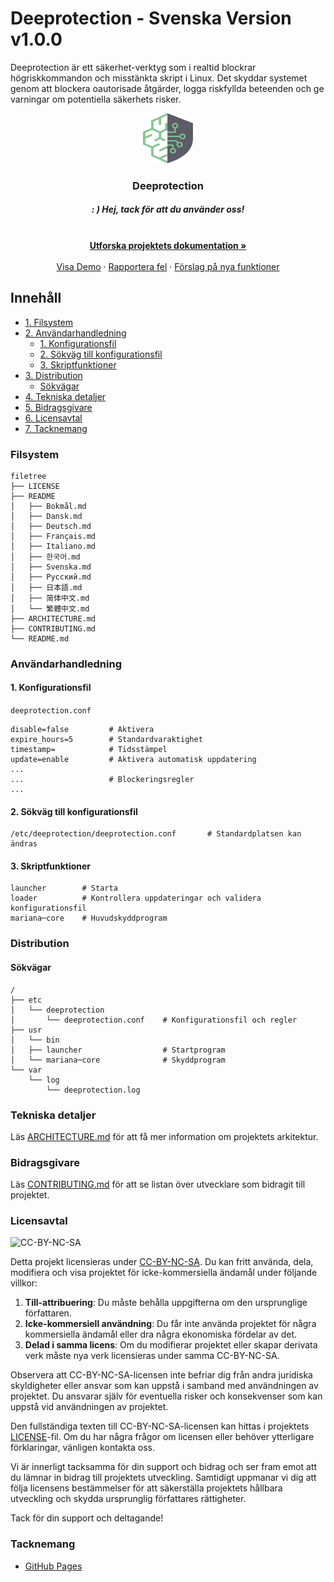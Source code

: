 # Deeprotection - Svenska Version  v1.0.0

Deeprotection är ett säkerhet-verktyg som i realtid blockrar högriskkommandon och misstänkta skript i Linux. Det skyddar systemet genom att blockera oautorisade åtgärder, logga riskfyllda beteenden och ge varningar om potentiella säkerhets risker.

<p align="center">
  <a href="https://github.com/Geekstrange/Deeprotection">
    <img src="https://github.com/Geekstrange/Deeprotection/blob/main/images/logo.svg" alt="Logo" width="80" height="80">
  </a>
  <h3 align="center">Deeprotection</h3>
  <h5 align="center">: ) Hej, tack för att du använder oss!</h5>
  <p align="center">
    <br />
    <a href="https://github.com/Geekstrange/Deeprotection"><strong> Utforska projektets dokumentation »</strong></a>
    <br />
    <br />
    <a href="https://github.com/Geekstrange/Deeprotection">Visa Demo</a>
    ·
    <a href="https://github.com/Geekstrange/Deeprotection/issues">Rapportera fel</a>
    ·
    <a href="https://github.com/Geekstrange/Deeprotection/issues">Förslag på nya funktioner</a>
  </p>
</p>

## Innehåll

- [1. Filsystem](#filesystem)
- [2. Användarhandledning](#användarhandledning)
  - [1. Konfigurationsfil](#1-konfigurationsfil)
  - [2. Sökväg till konfigurationsfil](#2-sökväg-till-konfigurationsfil)
  - [3. Skriptfunktioner](#3-skriptfunktioner)
- [3. Distribution](#distribution)
  - [Sökvägar](#sökvägar)
- [4. Tekniska detaljer](#tekniska-detaljer)
- [5. Bidragsgivare](#bidragsgivare)
- [6. Licensavtal](#licensavtal)
- [7. Tacknemang](#tacknemang)

### Filsystem
```
filetree 
├── LICENSE
├── README
│   ├── Bokmål.md
│   ├── Dansk.md
│   ├── Deutsch.md
│   ├── Français.md
│   ├── Italiano.md
│   ├── 한국어.md
│   ├── Svenska.md
│   ├── Русский.md
│   ├── 日本語.md
│   ├── 简体中文.md
│   └── 繁體中文.md
├── ARCHITECTURE.md
├── CONTRIBUTING.md
└── README.md
```

### Användarhandledning

#### 1. Konfigurationsfil

`deeprotection.conf`

```
disable=false         # Aktivera
expire_hours=5        # Standardvaraktighet
timestamp=            # Tidsstämpel
update=enable         # Aktivera automatisk uppdatering
...
...                   # Blockeringsregler
...
```

#### 2. Sökväg till konfigurationsfil

```
/etc/deeprotection/deeprotection.conf		# Standardplatsen kan ändras
```

#### 3. Skriptfunktioner

```
launcher        # Starta
loader          # Kontrollera uppdateringar och validera konfigurationsfil
mariana─core    # Huvudskyddprogram
```

### Distribution

#### Sökvägar

```
/
├── etc
│   └── deeprotection
│       └── deeprotection.conf    # Konfigurationsfil och regler
├── usr
│   └── bin 
│   ├── launcher                  # Startprogram
│   └── mariana─core              # Skyddprogram
└── var
    └── log
        └── deeprotection.log
```

### Tekniska detaljer

Läs [ARCHITECTURE.md](https://github.com/Geekstrange/Deeprotection/ARCHITECTURE.md) för att få mer information om projektets arkitektur.

### Bidragsgivare

Läs [CONTRIBUTING.md](https://github.com/Geekstrange/Deeprotection/CONTRIBUTING.md) för att se listan över utvecklare som bidragit till projektet.

### Licensavtal

![CC-BY-NC-SA](https://mirrors.creativecommons.org/presskit/buttons/88x31/svg/by-nc-sa.svg)

Detta projekt licensieras under [CC-BY-NC-SA](https://creativecommons.org/licenses/by-nc-sa/4.0/). Du kan fritt använda, dela, modifiera och visa projektet för icke-kommersiella ändamål under följande villkor:

1. **Till-attribuering**: Du måste behålla uppgifterna om den ursprunglige författaren.
2. **Icke-kommersiell användning**: Du får inte använda projektet för några kommersiella ändamål eller dra några ekonomiska fördelar av det.
3. **Delad i samma licens**: Om du modifierar projektet eller skapar derivata verk måste nya verk licensieras under samma CC-BY-NC-SA.

Observera att CC-BY-NC-SA-licensen inte befriar dig från andra juridiska skyldigheter eller ansvar som kan uppstå i samband med användningen av projektet. Du ansvarar själv för eventuella risker och konsekvenser som kan uppstå vid användningen av projektet.

Den fullständiga texten till CC-BY-NC-SA-licensen kan hittas i projektets [LICENSE](https://github.com/Geekstrange/Deeprotection/LICENSE)-fil. Om du har några frågor om licensen eller behöver ytterligare förklaringar, vänligen kontakta oss.

Vi är innerligt tacksamma för din support och bidrag och ser fram emot att du lämnar in bidrag till projektets utveckling. Samtidigt uppmanar vi dig att följa licensens bestämmelser för att säkerställa projektets hållbara utveckling och skydda ursprunglig författares rättigheter.

Tack för din support och deltagande!

### Tacknemang

- [GitHub Pages](https://pages.github.com)
